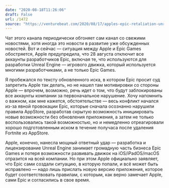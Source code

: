 ```yaml
---
date: "2020-08-18T11:26:06"
draft: False
url: /1472
source: "https://venturebeat.com/2020/08/17/apples-epic-retaliation-unreal-engine-on-ios-and-mac-in-jeopardy/"
---
```


Чат этого канала периодически обгоняет сам канал со свежими новостями, хотя иногда это новости в развитие уже обсужденных новостей. Вот и сейчас — ситуация между Apple и Epic Games обостряется, Apple предупредила, что 28 августа отключит все аккаунты разработчиков Epic, включая те, что используются для разработки Unreal Engine — игрового движка, который используется многими разработчиками, а не только Epic Games.

Я пробежался по тексту обновленного иска, в котором Epic просит суд запретить Apple так делать, но не нашел там мотивировки со стороны Apple — впрочем, возможно, речь идет о том, что будут заблокированы все аккаунты компании за первоначальное нарушение. Хочу напомнить о важном, как мне кажется, обстоятельстве — весь конфликт начался из-за явной провокации Epic, которые сначала осознанно нарушили правила AppStore, разработав скрытую возможность инициировать новые возможности без обновления приложения, а затем не только воспользовались такой возможностью, но и немедленно отреагировали хорошо подготовленным иском в течение получаса после удаления Fortnite из AppStore.

Apple, конечно, нанесла мощный ответный удар — разработка и лицензирование Unreal Engine занимает громадную часть бизнеса Epic Games и потеря возможности развивать движок на iOS/iPadOS/macOS отразится на всей компании. Но при этом Apple официально заявляет, что Epic сами создали ситуацию, в которую попали, и всё может быть исправлено — надо лишь прислать новую версию приложения, которое будет соответствовать правилам, с которым, как верно замечает Apple, сами Epic и согласились в свое время.
